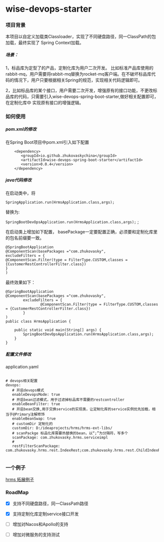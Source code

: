 # wise-devops-starter
### 项目背景
   本项目以自定义加载类Classloader，实现了不同硬盘路径，同一ClassPath的包加载，最终实现了
Spring Context加载。


##### 场景：
1，标品库为定型了的产品，定制化库为用户二次开发。
比如标准产品库使用的rabbit-mq，用户需要将rabbit-mq替换为rocket-mq客户端。在不破坏标品库代码的情况下，用户只要根据相关Spring的规范，实现相关代码逻辑即可。

2，比如标品库的某个接口，用户需要二次开发，增强原有的接口功能，不更改标品库的代码，只需要引入wise-devops-spring-boot-starter,做好相关配置即可，在定制化库中
实现原有接口的增强逻辑。


### 如何使用
##### pom.xml的修改
在Spring Boot项目中pom.xml引入如下配置
```
    <dependency>
       <groupId>io.github.zhukovaskychina</groupId>
       <artifactId>wise-devops-spring-boot-starter</artifactId>
       <version>0.0.4</version>
    </dependency>
```

##### java代码修改
在启动类中，将

`
SpringApplication.run(HrmsApplication.class,args);
`

替换为:

`
SpringBootDevOpsApplication.run(HrmsApplication.class,args);
`
;

在启动类上增加如下配置，
basePackage一定要配置正确，必须要和定制化库里的包名前缀要一致。

```
@SpringBootApplication
@ComponentScan(basePackages ="com.zhukovasky",
excludeFilters = {
@ComponentScan.Filter(type = FilterType.CUSTOM,classes = {CustomerRestControllerFilter.class})
}
)
```
最终效果如下：

```
@SpringBootApplication
@ComponentScan(basePackages ="com.zhukovasky",
        excludeFilters = {
                @ComponentScan.Filter(type = FilterType.CUSTOM,classes = {CustomerRestControllerFilter.class})
        }
)
public class HrmsApplication {

    public static void main(String[] args) {
        SpringBootDevOpsApplication.run(HrmsApplication.class,args);
    }
}
```

##### 配置文件修改

application.yaml
```

# devops相关配置
devops:
   # 开启devops模式
   enableDevopsMode: true 
   # 开启bean过滤模式，用于过滤掉标品库不需要的restcontroller
   enableBeanFilter: true
   # 开启bean交换,用于交换service的实现类，让定制化库的service实例优先加载，相当于@Primary注解修饰
   enableBeanSwap: true
   # customDir 定制化的 
   customDir: D:/ideaprojects/hrms/hrms-ext-libs/
   # scanPackge 标品化库需要热替换的bean，以“;”为分隔符，写多个
   scanPackage: com.zhukovasky.hrms.serviceimpl
   # 
   restFilterScanPackage: com.zhukovasky.hrms.rest.IndexRest;com.zhukovasky.hrms.rest.ChildIndexRest


```

### 一个例子
   [hrms 拓展例子](https://github.com/zhukovaskychina/hrms-demo.git)




### RoadMap
- [X] 支持不同硬盘路径，同一ClassPath路径
- [X] 支持定制化库定制service接口开发
- [ ] 增加对Nacos和Apollo的支持
- [ ] 增加对微服务的支持测试

